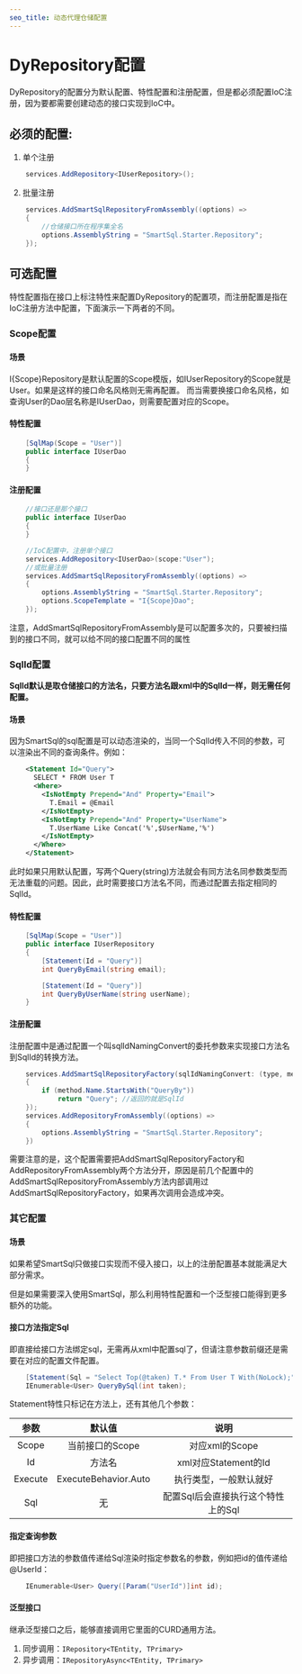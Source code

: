 ```yaml
---
seo_title: 动态代理仓储配置
---
```


# DyRepository配置

DyRepository的配置分为默认配置、特性配置和注册配置，但是都必须配置IoC注册，因为要都需要创建动态的接口实现到IoC中。

## 必须的配置:

1. 单个注册

``` csharp
    services.AddRepository<IUserRepository>();
```

2. 批量注册

``` csharp
    services.AddSmartSqlRepositoryFromAssembly((options) =>
    {
        //仓储接口所在程序集全名
        options.AssemblyString = "SmartSql.Starter.Repository";
    });
```

## 可选配置

特性配置指在接口上标注特性来配置DyRepository的配置项，而注册配置是指在IoC注册方法中配置，下面演示一下两者的不同。

### Scope配置

#### 场景

I{Scope}Repository是默认配置的Scope模版，如IUserRepository的Scope就是User。如果是这样的接口命名风格则无需再配置。
而当需要换接口命名风格，如查询User的Dao层名称是IUserDao，则需要配置对应的Scope。

#### 特性配置

``` csharp
    [SqlMap(Scope = "User")]
    public interface IUserDao
    {
    }
```

#### 注册配置

``` csharp
    //接口还是那个接口
    public interface IUserDao
    {
    }

    //IoC配置中，注册单个接口
    services.AddRepository<IUserDao>(scope:"User");
    //或批量注册
    services.AddSmartSqlRepositoryFromAssembly((options) =>
    {
        options.AssemblyString = "SmartSql.Starter.Repository";
        options.ScopeTemplate = "I{Scope}Dao";
    });
```

注意，AddSmartSqlRepositoryFromAssembly是可以配置多次的，只要被扫描到的接口不同，就可以给不同的接口配置不同的属性

### SqlId配置

**SqlId默认是取仓储接口的方法名，只要方法名跟xml中的SqlId一样，则无需任何配置。**

#### 场景

因为SmartSql的sql配置是可以动态渲染的，当同一个SqlId传入不同的参数，可以渲染出不同的查询条件。例如：

``` xml
    <Statement Id="Query">
      SELECT * FROM User T
      <Where>
        <IsNotEmpty Prepend="And" Property="Email">
          T.Email = @Email
        </IsNotEmpty>
        <IsNotEmpty Prepend="And" Property="UserName">
          T.UserName Like Concat('%',$UserName,'%')
        </IsNotEmpty>
      </Where>
    </Statement>
```

此时如果只用默认配置，写两个Query(string)方法就会有同方法名同参数类型而无法重载的问题。因此，此时需要接口方法名不同，而通过配置去指定相同的SqlId。

#### 特性配置

``` csharp
    [SqlMap(Scope = "User")]
    public interface IUserRepository
    {
        [Statement(Id = "Query")]
        int QueryByEmail(string email);

        [Statement(Id = "Query")]
        int QueryByUserName(string userName);
    }
```

#### 注册配置

注册配置中是通过配置一个叫sqlIdNamingConvert的委托参数来实现接口方法名到SqlId的转换方法。

``` csharp
    services.AddSmartSqlRepositoryFactory(sqlIdNamingConvert: (type, method) =>
    {
        if (method.Name.StartsWith("QueryBy"))
            return "Query"; //返回的就是SqlId
    });
    services.AddRepositoryFromAssembly((options) =>
    {
        options.AssemblyString = "SmartSql.Starter.Repository";
    })
```

需要注意的是，这个配置需要把AddSmartSqlRepositoryFactory和AddRepositoryFromAssembly两个方法分开，原因是前几个配置中的AddSmartSqlRepositoryFromAssembly方法内部调用过AddSmartSqlRepositoryFactory，如果再次调用会造成冲突。

### 其它配置

#### 场景

如果希望SmartSql只做接口实现而不侵入接口，以上的注册配置基本就能满足大部分需求。

但是如果需要深入使用SmartSql，那么利用特性配置和一个泛型接口能得到更多额外的功能。

#### 接口方法指定Sql

即直接给接口方法绑定sql，无需再从xml中配置sql了，但请注意参数前缀还是需要在对应的配置文件配置。

``` csharp
    [Statement(Sql = "Select Top(@taken) T.* From User T With(NoLock);")]
    IEnumerable<User> QueryBySql(int taken);
```

Statement特性只标记在方法上，还有其他几个参数：

|  参数 | 默认值| 说明|
| :---: | :---: |:---:|
| Scope | 当前接口的Scope|对应xml的Scope|
| Id    | 方法名| xml对应Statement的Id|
| Execute |ExecuteBehavior.Auto|执行类型，一般默认就好|
| Sql| 无| 配置Sql后会直接执行这个特性上的Sql|

#### 指定查询参数

即把接口方法的参数值传递给Sql渲染时指定参数名的参数，例如把id的值传递给@UserId：

``` csharp
    IEnumerable<User> Query([Param("UserId")]int id);
```

#### 泛型接口

继承泛型接口之后，能够直接调用它里面的CURD通用方法。

1. 同步调用：`IRepository<TEntity, TPrimary>`
2. 异步调用：`IRepositoryAsync<TEntity, TPrimary>`